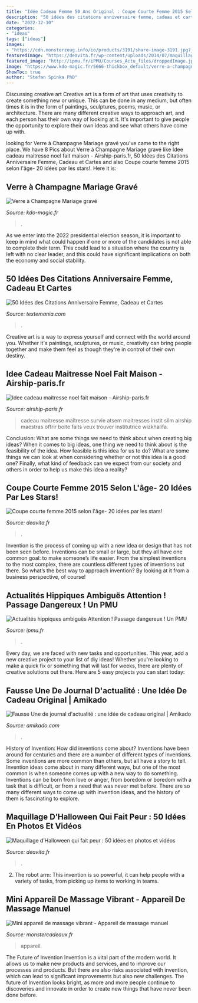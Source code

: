 ```yaml
---
title: "Idée Cadeau Femme 50 Ans Original : Coupe Courte Femme 2015 Selon L&#039;âge- 20 Idées Par Les Stars!"
description: "50 idées des citations anniversaire femme, cadeau et cartes"
date: "2022-12-10"
categories:
- "ideas"
tags: ["ideas"]
images:
- "https://cdn.monsterzeug.info/io/products/3191/share-image-3191.jpg?_jq=1600488466"
featuredImage: "https://deavita.fr/wp-content/uploads/2014/07/maquillage-toussaint-femme-cheveux-lilas-toiles-daraignées-dessinées.jpg"
featured_image: "http://ipmu.fr/iPMU/Courses_Actu_files/droppedImage.jpg"
image: "https://www.kdo-magic.fr/5666-thickbox_default/verre-a-champagne-mariage-grave.jpg"
ShowToc: true
author: "Stefan Spinka PhD"
---
```



Discussing creative art
Creative art is a form of art that uses creativity to create something new or unique. This can be done in any medium, but often times it is in the form of paintings, sculptures, poems, music, or architecture. There are many different creative ways to approach art, and each person has their own way of looking at it. It's important to give people the opportunity to explore their own ideas and see what others have come up with.

	

		
looking for Verre à Champagne Mariage gravé you've came to the right place. We have 8 Pics about Verre à Champagne Mariage gravé like Idee cadeau maitresse noel fait maison - Airship-paris.fr, 50 Idées des Citations Anniversaire Femme, Cadeau et Cartes and also Coupe courte femme 2015 selon l&#039;âge- 20 idées par les stars!. Here it is:
		
    
## Verre à Champagne Mariage Gravé

<img loading=lazy src="https://www.kdo-magic.fr/5666-thickbox_default/verre-a-champagne-mariage-grave.jpg" onerror="this.onerror=null;this.src='https://tse2.mm.bing.net/th?id=OIP.phW539dRmA1tbE7QjD6cowHaId&amp;pid=15.1';" alt="Verre à Champagne Mariage gravé">

_Source: kdo-magic.fr_

>. 

	

As we enter into the 2022 presidential election season, it is important to keep in mind what could happen if one or more of the candidates is not able to complete their term. This could lead to a situation where the country is left with no clear leader, and this could have significant implications on both the economy and social stability.

    
## 50 Idées Des Citations Anniversaire Femme, Cadeau Et Cartes

<img loading=lazy src="https://textemania.com/wp-content/uploads/2019/09/anniversaire-femme.jpg" onerror="this.onerror=null;this.src='https://tse1.mm.bing.net/th?id=OIP.YOO0TJjnoO-4KJMSKaXtcQHaHD&amp;pid=15.1';" alt="50 Idées des Citations Anniversaire Femme, Cadeau et Cartes">

_Source: textemania.com_

>. 

	

Creative art is a way to express yourself and connect with the world around you. Whether it's paintings, sculptures, or music, creativity can bring people together and make them feel as though they're in control of their own destiny.

    
## Idee Cadeau Maitresse Noel Fait Maison - Airship-paris.fr

<img loading=lazy src="https://www.airship-paris.fr/wp-content/uploads/2019/09/f2738ae4f665ec9fabc29d4821388c72.jpg" onerror="this.onerror=null;this.src='https://tse1.mm.bing.net/th?id=OIP.ILTvPSKkVvlKfy-rW__W4AHaJ4&amp;pid=15.1';" alt="Idee cadeau maitresse noel fait maison - Airship-paris.fr">

_Source: airship-paris.fr_

>cadeau maitresse maîtresse survie atsem maitresses instit silm airship maestras offrir boite faits veux trouver institutrice wizkhalifa. 

	

Conclusion: What are some things we need to think about when creating big ideas?
When it comes to big ideas, one thing we need to think about is the feasibility of the idea. How feasible is this idea for us to do? What are some things we can look at when considering whether or not this idea is a good one? Finally, what kind of feedback can we expect from our society and others in order to help us make this idea a reality?

    
## Coupe Courte Femme 2015 Selon L&#039;âge- 20 Idées Par Les Stars!

<img loading=lazy src="https://deavita.fr/wp-content/uploads/2015/03/coupe-courte-femme-2015-idée-coiffure-déstructurée-40-ans.jpg" onerror="this.onerror=null;this.src='https://tse1.mm.bing.net/th?id=OIP.HRKe4F0EIbFAr4MfkxokFAHaKx&amp;pid=15.1';" alt="Coupe courte femme 2015 selon l&#039;âge- 20 idées par les stars!">

_Source: deavita.fr_

>. 

	

Invention is the process of coming up with a new idea or design that has not been seen before. Inventions can be small or large, but they all have one common goal: to make someone’s life easier. From the simplest inventions to the most complex, there are countless different types of inventions out there. So what’s the best way to approach invention? By looking at it from a business perspective, of course!

    
## Actualités Hippiques Ambiguës Attention ! Passage Dangereux ! Un PMU

<img loading=lazy src="http://ipmu.fr/iPMU/Courses_Actu_files/droppedImage.jpg" onerror="this.onerror=null;this.src='https://tse1.mm.bing.net/th?id=OIP.0TeAmlBcBejPD_sXjln5hwAAAA&amp;pid=15.1';" alt="Actualités hippiques ambiguës Attention ! Passage dangereux ! Un PMU">

_Source: ipmu.fr_

>. 

	

Every day, we are faced with new tasks and opportunities. This year, add a new creative project to your list of diy ideas! Whether you're looking to make a quick fix or something that will last for weeks, there are plenty of creative solutions out there. Here are 5 easy projects you can start today: 

    
## Fausse Une De Journal D&#039;actualité : Une Idée De Cadeau Original | Amikado

<img loading=lazy src="http://www.amikado.com/photo/Fausse-une-de-jounal-liberte.jpg" onerror="this.onerror=null;this.src='https://tse4.mm.bing.net/th?id=OIP.XIXVhti8xOEIZaw7yMjbVwHaHa&amp;pid=15.1';" alt="Fausse Une de journal d&#039;actualité : une idée de cadeau original | Amikado">

_Source: amikado.com_

>. 

	

History of Invention: How did inventions come about?
Inventions have been around for centuries and there are a number of different types of inventions. Some inventions are more common than others, but all have a story to tell. Invention ideas come about in many different ways, but one of the most common is when someone comes up with a new way to do something. Inventions can be born from love or anger, from boredom or boredom with a task that is difficult, or from a need that was never met before. There are so many different ways to come up with invention ideas, and the history of them is fascinating to explore.

    
## Maquillage D’Halloween Qui Fait Peur : 50 Idées En Photos Et Vidéos

<img loading=lazy src="https://deavita.fr/wp-content/uploads/2014/07/maquillage-toussaint-femme-cheveux-lilas-toiles-daraignées-dessinées.jpg" onerror="this.onerror=null;this.src='https://tse1.mm.bing.net/th?id=OIP.GMPR0OuUgMU0ZgydDYIEpAHaIg&amp;pid=15.1';" alt="Maquillage d’Halloween qui fait peur : 50 idées en photos et vidéos">

_Source: deavita.fr_

>. 

	

2. The robot arm: This invention is so powerful, it can help people with a variety of tasks, from picking up items to working in teams.

    
## Mini Appareil De Massage Vibrant - Appareil De Massage Manuel

<img loading=lazy src="https://cdn.monsterzeug.info/io/products/3191/share-image-3191.jpg?_jq=1600488466" onerror="this.onerror=null;this.src='https://tse3.mm.bing.net/th?id=OIP.LUWUfb1-Rb5-m7-gKPLtCgHaD3&amp;pid=15.1';" alt="Mini appareil de massage vibrant - Appareil de massage manuel">

_Source: monstercadeaux.fr_

>appareil. 

	

The Future of Invention
Invention is a vital part of the modern world. It allows us to make new products and services, and to improve our processes and products. But there are also risks associated with invention, which can lead to significant improvements but also new challenges. The future of Invention looks bright, as more and more people continue to discoveries and innovate in order to create new things that have never been done before.

